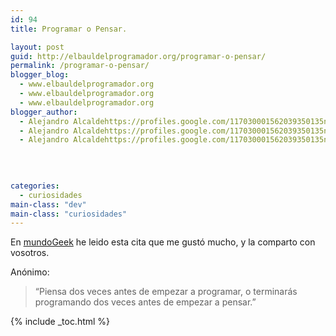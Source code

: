 ```yaml
---
id: 94
title: Programar o Pensar.

layout: post
guid: http://elbauldelprogramador.org/programar-o-pensar/
permalink: /programar-o-pensar/
blogger_blog:
  - www.elbauldelprogramador.org
  - www.elbauldelprogramador.org
  - www.elbauldelprogramador.org
blogger_author:
  - Alejandro Alcaldehttps://profiles.google.com/117030001562039350135noreply@blogger.com
  - Alejandro Alcaldehttps://profiles.google.com/117030001562039350135noreply@blogger.com
  - Alejandro Alcaldehttps://profiles.google.com/117030001562039350135noreply@blogger.com

  
  
  
categories:
  - curiosidades
main-class: "dev"
main-class: "curiosidades"
---
```

En <a target="_blank" href="http://mundogeek.net/archivos/2011/01/17/programar-o-pensar/">mundoGeek</a> he leido esta cita que me gustó mucho, y la comparto con vosotros.

Anónimo:  


> &#8220;Piensa dos veces antes de empezar a programar, o terminarás programando dos veces antes de empezar a pensar.&#8221;</p>

{% include _toc.html %}
